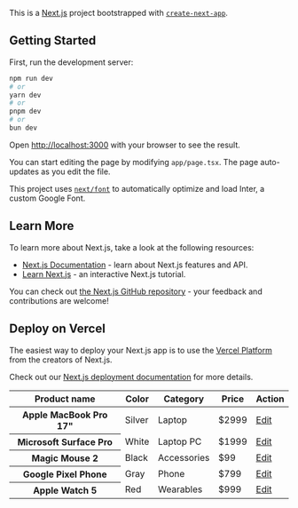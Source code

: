 This is a [Next.js](https://nextjs.org/) project bootstrapped with [`create-next-app`](https://github.com/vercel/next.js/tree/canary/packages/create-next-app).

## Getting Started

First, run the development server:

```bash
npm run dev
# or
yarn dev
# or
pnpm dev
# or
bun dev
```

Open [http://localhost:3000](http://localhost:3000) with your browser to see the result.

You can start editing the page by modifying `app/page.tsx`. The page auto-updates as you edit the file.

This project uses [`next/font`](https://nextjs.org/docs/basic-features/font-optimization) to automatically optimize and load Inter, a custom Google Font.

## Learn More

To learn more about Next.js, take a look at the following resources:

- [Next.js Documentation](https://nextjs.org/docs) - learn about Next.js features and API.
- [Learn Next.js](https://nextjs.org/learn) - an interactive Next.js tutorial.

You can check out [the Next.js GitHub repository](https://github.com/vercel/next.js/) - your feedback and contributions are welcome!

## Deploy on Vercel

The easiest way to deploy your Next.js app is to use the [Vercel Platform](https://vercel.com/new?utm_medium=default-template&filter=next.js&utm_source=create-next-app&utm_campaign=create-next-app-readme) from the creators of Next.js.

Check out our [Next.js deployment documentation](https://nextjs.org/docs/deployment) for more details.
    

<div className="relative overflow-x-auto shadow-md sm:rounded-lg">
    <table className="w-full text-sm text-left rtl:text-right text-blue-100 dark:text-blue-100">
        <thead className="text-xs text-white uppercase bg-blue-600 dark:text-white">
            <tr>
                <th scope="col" className="px-6 py-3">
                    Product name
                </th>
                <th scope="col" className="px-6 py-3">
                    Color
                </th>
                <th scope="col" className="px-6 py-3">
                    Category
                </th>
                <th scope="col" className="px-6 py-3">
                    Price
                </th>
                <th scope="col" className="px-6 py-3">
                    Action
                </th>
            </tr>
        </thead>
        <tbody>
            <tr className="bg-blue-500 border-b border-blue-400">
                <th scope="row" className="px-6 py-4 font-medium text-blue-50 whitespace-nowrap dark:text-blue-100">
                    Apple MacBook Pro 17"
                </th>
                <td className="px-6 py-4">
                    Silver
                </td>
                <td className="px-6 py-4">
                    Laptop
                </td>
                <td className="px-6 py-4">
                    $2999
                </td>
                <td className="px-6 py-4">
                    <a href="#" className="font-medium text-white hover:underline">Edit</a>
                </td>
            </tr>
            <tr className="bg-blue-600 border-b border-blue-400">
                <th scope="row" className="px-6 py-4 font-medium text-blue-50 whitespace-nowrap dark:text-blue-100">
                    Microsoft Surface Pro
                </th>
                <td className="px-6 py-4">
                    White
                </td>
                <td className="px-6 py-4">
                    Laptop PC
                </td>
                <td className="px-6 py-4">
                    $1999
                </td>
                <td className="px-6 py-4">
                    <a href="#" className="font-medium text-white hover:underline">Edit</a>
                </td>
            </tr>
            <tr className="bg-blue-500 border-b border-blue-400">
                <th scope="row" className="px-6 py-4 font-medium text-blue-50 whitespace-nowrap dark:text-blue-100">
                    Magic Mouse 2
                </th>
                <td className="px-6 py-4">
                    Black
                </td>
                <td className="px-6 py-4">
                    Accessories
                </td>
                <td className="px-6 py-4">
                    $99
                </td>
                <td className="px-6 py-4">
                    <a href="#" className="font-medium text-white hover:underline">Edit</a>
                </td>
            </tr>
            <tr className="bg-blue-600 border-b border-blue-400">
                <th scope="row" className="px-6 py-4 font-medium text-blue-50 whitespace-nowrap dark:text-blue-100">
                    Google Pixel Phone
                </th>
                <td className="px-6 py-4">
                    Gray
                </td>
                <td className="px-6 py-4">
                    Phone
                </td>
                <td className="px-6 py-4">
                    $799
                </td>
                <td className="px-6 py-4">
                    <a href="#" className="font-medium text-white hover:underline">Edit</a>
                </td>
            </tr>
            <tr className="bg-blue-500 border-blue-40">
                <th scope="row" className="px-6 py-4 font-medium text-blue-50 whitespace-nowrap dark:text-blue-100">
                    Apple Watch 5
                </th>
                <td className="px-6 py-4">
                    Red
                </td>
                <td className="px-6 py-4">
                    Wearables
                </td>
                <td className="px-6 py-4">
                    $999
                </td>
                <td className="px-6 py-4">
                    <a href="#" className="font-medium text-white hover:underline">Edit</a>
                </td>
            </tr>
        </tbody>
    </table>
</div>
